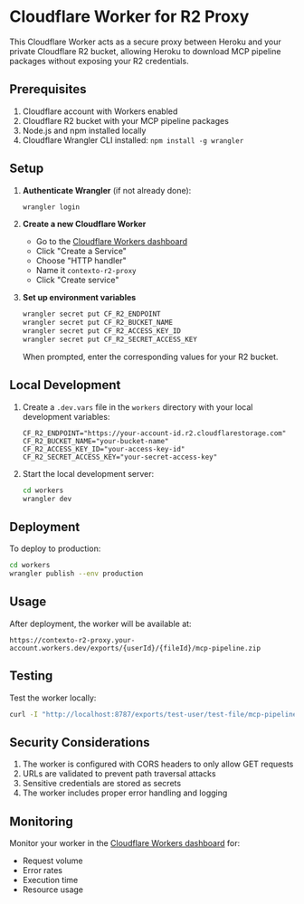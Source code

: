 # Cloudflare Worker for R2 Proxy

This Cloudflare Worker acts as a secure proxy between Heroku and your private Cloudflare R2 bucket, allowing Heroku to download MCP pipeline packages without exposing your R2 credentials.

## Prerequisites

1. Cloudflare account with Workers enabled
2. Cloudflare R2 bucket with your MCP pipeline packages
3. Node.js and npm installed locally
4. Cloudflare Wrangler CLI installed: `npm install -g wrangler`

## Setup

1. **Authenticate Wrangler** (if not already done):
   ```bash
   wrangler login
   ```

2. **Create a new Cloudflare Worker**
   - Go to the [Cloudflare Workers dashboard](https://dash.cloudflare.com/)
   - Click "Create a Service"
   - Choose "HTTP handler"
   - Name it `contexto-r2-proxy`
   - Click "Create service"

3. **Set up environment variables**
   ```bash
   wrangler secret put CF_R2_ENDPOINT
   wrangler secret put CF_R2_BUCKET_NAME
   wrangler secret put CF_R2_ACCESS_KEY_ID
   wrangler secret put CF_R2_SECRET_ACCESS_KEY
   ```
   When prompted, enter the corresponding values for your R2 bucket.

## Local Development

1. Create a `.dev.vars` file in the `workers` directory with your local development variables:
   ```
   CF_R2_ENDPOINT="https://your-account-id.r2.cloudflarestorage.com"
   CF_R2_BUCKET_NAME="your-bucket-name"
   CF_R2_ACCESS_KEY_ID="your-access-key-id"
   CF_R2_SECRET_ACCESS_KEY="your-secret-access-key"
   ```

2. Start the local development server:
   ```bash
   cd workers
   wrangler dev
   ```

## Deployment

To deploy to production:

```bash
cd workers
wrangler publish --env production
```

## Usage

After deployment, the worker will be available at:
```
https://contexto-r2-proxy.your-account.workers.dev/exports/{userId}/{fileId}/mcp-pipeline.zip
```

## Testing

Test the worker locally:

```bash
curl -I "http://localhost:8787/exports/test-user/test-file/mcp-pipeline.zip"
```

## Security Considerations

1. The worker is configured with CORS headers to only allow GET requests
2. URLs are validated to prevent path traversal attacks
3. Sensitive credentials are stored as secrets
4. The worker includes proper error handling and logging

## Monitoring

Monitor your worker in the [Cloudflare Workers dashboard](https://dash.cloudflare.com/) for:
- Request volume
- Error rates
- Execution time
- Resource usage
